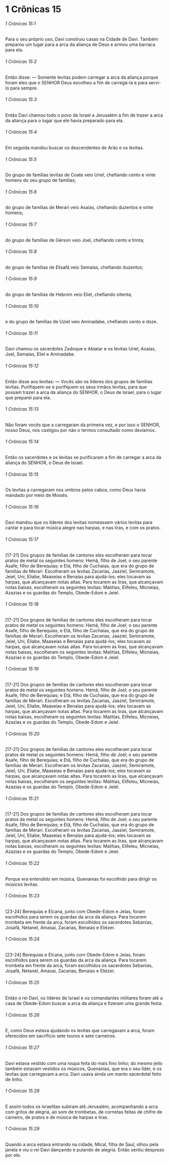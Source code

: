 # 1 Crônicas 15

###### 1 Crônicas 15:1

Para o seu próprio uso, Davi construiu casas na Cidade de Davi. Também preparou um lugar para a arca da aliança de Deus e armou uma barraca para ela.

###### 1 Crônicas 15:2

Então disse: — Somente levitas podem carregar a arca da aliança porque foram eles que o SENHOR Deus escolheu a fim de carregá-la e para servi-lo para sempre.

###### 1 Crônicas 15:3

Então Davi chamou todo o povo de Israel a Jerusalém a fim de trazer a arca da aliança para o lugar que ele havia preparado para ela.

###### 1 Crônicas 15:4

Em seguida mandou buscar os descendentes de Arão e os levitas.

###### 1 Crônicas 15:5

Do grupo de famílias levitas de Coate veio Uriel, chefiando cento e vinte homens do seu grupo de famílias;

###### 1 Crônicas 15:6

do grupo de famílias de Merari veio Asaías, chefiando duzentos e vinte homens;

###### 1 Crônicas 15:7

do grupo de famílias de Gérson veio Joel, chefiando cento e trinta;

###### 1 Crônicas 15:8

do grupo de famílias de Elisafã veio Semaías, chefiando duzentos;

###### 1 Crônicas 15:9

do grupo de famílias de Hebrom veio Eliel, chefiando oitenta;

###### 1 Crônicas 15:10

e do grupo de famílias de Uziel veio Aminadabe, chefiando cento e doze.

###### 1 Crônicas 15:11

Davi chamou os sacerdotes Zadoque e Abiatar e os levitas Uriel, Asaías, Joel, Semaías, Eliel e Aminadabe.

###### 1 Crônicas 15:12

Então disse aos levitas: — Vocês são os líderes dos grupos de famílias levitas. Purifiquem-se e purifiquem os seus irmãos levitas, para que possam trazer a arca da aliança do SENHOR, o Deus de Israel, para o lugar que preparei para ela.

###### 1 Crônicas 15:13

Não foram vocês que a carregaram da primeira vez, e por isso o SENHOR, nosso Deus, nos castigou por não o termos consultado como devíamos.

###### 1 Crônicas 15:14

Então os sacerdotes e os levitas se purificaram a fim de carregar a arca da aliança do SENHOR, o Deus de Israel.

###### 1 Crônicas 15:15

Os levitas a carregaram nos ombros pelos cabos, como Deus havia mandado por meio de Moisés.

###### 1 Crônicas 15:16

Davi mandou que os líderes dos levitas nomeassem vários levitas para cantar e para tocar música alegre nas harpas, e nas liras, e com os pratos.

###### 1 Crônicas 15:17

[17-21] Dos grupos de famílias de cantores eles escolheram para tocar pratos de metal os seguintes homens: Hemã, filho de Joel; o seu parente Asafe, filho de Berequias; e Etã, filho de Cuchaías, que era do grupo de famílias de Merari. Escolheram os levitas Zacarias, Jaaziel, Semiramote, Jeiel, Uni, Eliabe, Maaseias e Benaías para ajudá-los; eles tocavam as harpas, que alcançavam notas altas. Para tocarem as liras, que alcançavam notas baixas, escolheram os seguintes levitas: Matitias, Elifeleu, Micneias, Azazias e os guardas do Templo, Obede-Edom e Jeiel.

###### 1 Crônicas 15:18

[17-21] Dos grupos de famílias de cantores eles escolheram para tocar pratos de metal os seguintes homens: Hemã, filho de Joel; o seu parente Asafe, filho de Berequias; e Etã, filho de Cuchaías, que era do grupo de famílias de Merari. Escolheram os levitas Zacarias, Jaaziel, Semiramote, Jeiel, Uni, Eliabe, Maaseias e Benaías para ajudá-los; eles tocavam as harpas, que alcançavam notas altas. Para tocarem as liras, que alcançavam notas baixas, escolheram os seguintes levitas: Matitias, Elifeleu, Micneias, Azazias e os guardas do Templo, Obede-Edom e Jeiel.

###### 1 Crônicas 15:19

[17-21] Dos grupos de famílias de cantores eles escolheram para tocar pratos de metal os seguintes homens: Hemã, filho de Joel; o seu parente Asafe, filho de Berequias; e Etã, filho de Cuchaías, que era do grupo de famílias de Merari. Escolheram os levitas Zacarias, Jaaziel, Semiramote, Jeiel, Uni, Eliabe, Maaseias e Benaías para ajudá-los; eles tocavam as harpas, que alcançavam notas altas. Para tocarem as liras, que alcançavam notas baixas, escolheram os seguintes levitas: Matitias, Elifeleu, Micneias, Azazias e os guardas do Templo, Obede-Edom e Jeiel.

###### 1 Crônicas 15:20

[17-21] Dos grupos de famílias de cantores eles escolheram para tocar pratos de metal os seguintes homens: Hemã, filho de Joel; o seu parente Asafe, filho de Berequias; e Etã, filho de Cuchaías, que era do grupo de famílias de Merari. Escolheram os levitas Zacarias, Jaaziel, Semiramote, Jeiel, Uni, Eliabe, Maaseias e Benaías para ajudá-los; eles tocavam as harpas, que alcançavam notas altas. Para tocarem as liras, que alcançavam notas baixas, escolheram os seguintes levitas: Matitias, Elifeleu, Micneias, Azazias e os guardas do Templo, Obede-Edom e Jeiel.

###### 1 Crônicas 15:21

[17-21] Dos grupos de famílias de cantores eles escolheram para tocar pratos de metal os seguintes homens: Hemã, filho de Joel; o seu parente Asafe, filho de Berequias; e Etã, filho de Cuchaías, que era do grupo de famílias de Merari. Escolheram os levitas Zacarias, Jaaziel, Semiramote, Jeiel, Uni, Eliabe, Maaseias e Benaías para ajudá-los; eles tocavam as harpas, que alcançavam notas altas. Para tocarem as liras, que alcançavam notas baixas, escolheram os seguintes levitas: Matitias, Elifeleu, Micneias, Azazias e os guardas do Templo, Obede-Edom e Jeiel.

###### 1 Crônicas 15:22

Porque era entendido em música, Quenanias foi escolhido para dirigir os músicos levitas.

###### 1 Crônicas 15:23

[23-24] Berequias e Elcana, junto com Obede-Edom e Jeías, foram escolhidos para serem os guardas da arca da aliança. Para tocarem trombeta em frente da arca, foram escolhidos os sacerdotes Sebanias, Josafá, Netanel, Amasai, Zacarias, Benaías e Eliézer.

###### 1 Crônicas 15:24

[23-24] Berequias e Elcana, junto com Obede-Edom e Jeías, foram escolhidos para serem os guardas da arca da aliança. Para tocarem trombeta em frente da arca, foram escolhidos os sacerdotes Sebanias, Josafá, Netanel, Amasai, Zacarias, Benaías e Eliézer.

###### 1 Crônicas 15:25

Então o rei Davi, os líderes de Israel e os comandantes militares foram até a casa de Obede-Edom buscar a arca da aliança e fizeram uma grande festa.

###### 1 Crônicas 15:26

E, como Deus estava ajudando os levitas que carregavam a arca, foram oferecidos em sacrifício sete touros e sete carneiros.

###### 1 Crônicas 15:27

Davi estava vestido com uma roupa feita do mais fino linho; do mesmo jeito também estavam vestidos os músicos, Quenanias, que era o seu líder, e os levitas que carregavam a arca. Davi usava ainda um manto sacerdotal feito de linho.

###### 1 Crônicas 15:28

E assim todos os israelitas subiram até Jerusalém, acompanhando a arca com gritos de alegria, ao som de trombetas, de cornetas feitas de chifre de carneiro, de pratos e de música de harpas e liras.

###### 1 Crônicas 15:29

Quando a arca estava entrando na cidade, Mical, filha de Saul, olhou pela janela e viu o rei Davi dançando e pulando de alegria. Então sentiu desprezo por ele.

